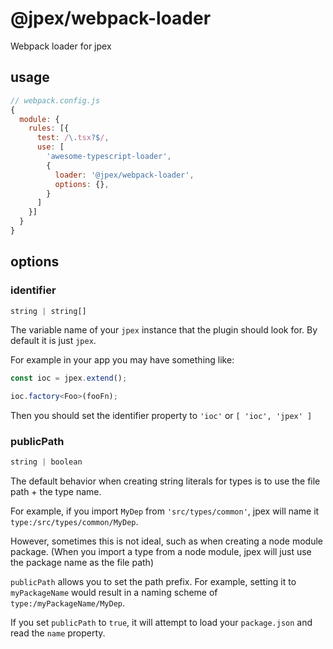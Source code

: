 # @jpex/webpack-loader
Webpack loader for jpex

## usage
```js
// webpack.config.js
{
  module: {
    rules: [{
      test: /\.tsx?$/,
      use: [
        'awesome-typescript-loader',
        {
          loader: '@jpex/webpack-loader',
          options: {},
        }
      ]
    }]
  }
}
```

## options
### identifier
```ts
string | string[]
```
The variable name of your `jpex` instance that the plugin should look for. By default it is just `jpex`.

For example in your app you may have something like:

```ts
const ioc = jpex.extend();

ioc.factory<Foo>(fooFn);
```

Then you should set the identifier property to `'ioc'` or `[ 'ioc', 'jpex' ]`

### publicPath
```ts
string | boolean
```
The default behavior when creating string literals for types is to use the file path + the type name.

For example, if you import `MyDep` from `'src/types/common'`, jpex will name it `type:/src/types/common/MyDep`.

However, sometimes this is not ideal, such as when creating a node module package. (When you import a type from a node module, jpex will just use the package name as the file path)

`publicPath` allows you to set the path prefix. For example, setting it to `myPackageName` would result in a naming scheme of `type:/myPackageName/MyDep`.

If you set `publicPath` to `true`, it will attempt to load your `package.json` and read the `name` property.
